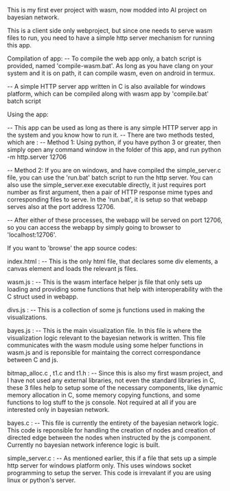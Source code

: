 This is my first ever project with wasm, now modded into AI project on bayesian network.

This is a client side only webproject, but since one needs to serve wasm files to run,
you need to have a simple http server mechanism for running this app.


Compilation of app:
-- To compile the web app only, a batch script is provided, named 'compile-wasm.bat'. As long as you have clang on your system and it is on path, it can compile wasm, even on android in termux.

-- A simple HTTP server app written in C is also available for windows platform, which can be compiled along with wasm app by 'compile.bat' batch script


Using the app:

-- This app can be used as long as there is any simple HTTP server app in the system and you know how to run it.
-- There are two methods tested, which are :
-- Method 1: Using python, if you have python 3 or greater, then simply open any command window in the folder of this app, and run
    python -m http.server 12706

-- Method 2: If you are on windows, and have compiled the simple_server.c file, you can use the 'run.bat' batch script to run the http server. You can also use the simple_server.exe executable directly, it just requires port number as first argument, then a pair of HTTP response mime types and corresponding files to serve. In the 'run.bat', it is setup so that webapp serves also at the port address 12706.

-- After either of these processes, the webapp will be served on port 12706, so you can access the webapp by simply going to browser to 'localhost:12706'.

If you want to 'browse' the app source codes:

index.html :
-- This is the only html file, that declares some div elements, a canvas element and loads the relevant js files.

wasm.js :
-- This is the wasm interface helper js file that only sets up loading and providing some functions that help with interoperability with the C struct used in webapp.

divs.js :
-- This is a collection of some js functions used in making the visualizations.

bayes.js :
-- This is the main visualization file. In this file is where the visualization logic relevant to the bayesian network is written. This file communicates with the wasm module using some helper functions in wasm.js and is reponsible for maintaing the correct correspondance between C and js.

bitmap_alloc.c , t1.c and t1.h :
-- Since this is also my first wasm project, and I have not used any external libraries, not even the standard libraries in C, these 3 files help to setup some of the necessary components, like dynamic memory allocation in C, some memory copying functions, and some functions to log stuff to the js console. Not required at all if you are interested only in bayesian network.

bayes.c :
-- This file is currently the entirety of the bayesian network logic. This code is reponsible for handling the creation of nodes and creation of directed edge between the nodes when instructed by the js component. Currently no bayesian network inference logic is built.


simple_server.c :
-- As mentioned earlier, this if a file that sets up a simple http server for windows platform only. This uses windows socket programming to setup the server. This code is irrevalant if you are using linux or python's server. 